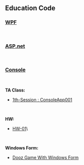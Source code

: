 ## Education Code

### [WPF](https://github.com/MMovasaghi/Advanced-Programming/tree/master/Edu.Code/WPF)
<br/>

### [ASP.net](https://github.com/MMovasaghi/Advanced-Programming/tree/master/Edu.Code/ASP)
<br/>

### [Console](https://github.com/MMovasaghi/Advanced-Programming/tree/master/Edu.Code/Console)
<br/>

**TA Class:**
* [1th-Session : ConsoleApp001](https://github.com/MMovasaghi/Advanced-Programming/tree/master/Edu.Code/ConsoleApp001)

<br/>

**HW:**
* [HW-01](https://github.com/MMovasaghi/Advanced-Programming/blob/master/HW/HW1.pdf)\

<br/>

**Windows Form:**
* [Dooz Game With Windows Form](https://github.com/MMovasaghi/Dooz)

<br/>


